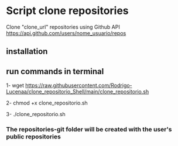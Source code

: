 <h1>Script clone repositories</h1>

Clone "clone_url" repositories using Github API https://api.github.com/users/nome_usuario/repos

<h2> installation </h2>


<h2> run commands in terminal </h2>

1- wget https://raw.githubusercontent.com/Rodrigo-Lucenaa/clone_repositorio_Shell/main/clone_repositorio.sh

2- chmod +x clone_repositorio.sh

3- ./clone_repositorio.sh


<h3>The repositories-git folder will be created with the user's public repositories </h3>

